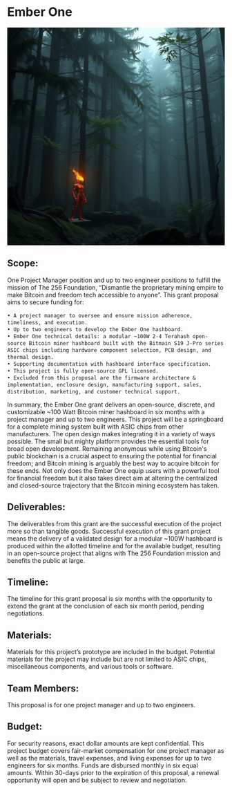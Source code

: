 # Ember One

<img align="center" width="750" src="assets/Ember-One-Lander.jpg">

## Scope:
One Project Manager position and up to two engineer positions to fulfill the mission of The 256 Foundation, “Dismantle the proprietary mining empire to make Bitcoin and freedom tech accessible to anyone”. This grant proposal aims to secure funding for:

    • A project manager to oversee and ensure mission adherence, timeliness, and execution. 
    • Up to two engineers to develop the Ember One hashboard.
    • Ember One technical details: a modular ~100W 2-4 Terahash open-source Bitcoin miner hashboard built with the Bitmain S19 J-Pro series ASIC chips including hardware component selection, PCB design, and thermal design. 
    • Supporting documentation with hashboard interface specification. 
    • This project is fully open-source GPL licensed.
    • Excluded from this proposal are the firmware architecture & implementation, enclosure design, manufacturing support, sales, distribution, marketing, and customer technical support.

In summary, the Ember One grant delivers an open-source, discrete, and customizable ~100 Watt Bitcoin miner hashboard in six months with a project manager and up to two engineers. This project will be a springboard for a complete mining system built with ASIC chips from other manufacturers. The open design makes integrating it in a variety of ways possible. The small but mighty platform provides the essential tools for broad open development. Remaining anonymous while using Bitcoin's public blockchain is a crucial aspect to ensuring the potential for financial freedom; and Bitcoin mining is arguably the best way to acquire bitcoin for these ends. Not only does the Ember One equip users with a powerful tool for financial freedom but it also takes direct aim at altering the centralized and closed-source trajectory that the Bitcoin mining ecosystem has taken.

## Deliverables:
The deliverables from this grant are the successful execution of the project more so than tangible goods. Successful execution of this grant project means the delivery of a validated design for a modular ~100W hashboard is produced within the allotted timeline and for the available budget, resulting in an open-source project that aligns with The 256 Foundation mission and benefits the public at large. 

## Timeline:
The timeline for this grant proposal is six months with the opportunity to extend the grant at the conclusion of each six month period, pending negotiations.

## Materials:
Materials for this project’s prototype are included in the budget. Potential materials for the project may include but are not limited to ASIC chips, miscellaneous components, and various tools or software.

## Team Members:
This proposal is for one project manager and up to two engineers. 

## Budget:
For security reasons, exact dollar amounts are kept confidential. This project budget covers fair-market compensation for one project manager as well as the materials, travel expenses, and living expenses for up to two engineers for six months. Funds are disbursed monthly in six equal amounts. Within 30-days prior to the expiration of this proposal, a renewal opportunity will open and be subject to review and negotiation. 
